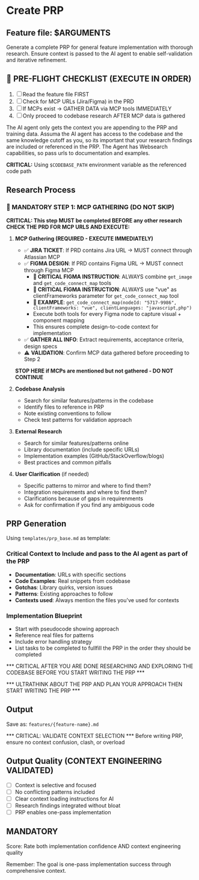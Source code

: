 # Create PRP

## Feature file: $ARGUMENTS

Generate a complete PRP for general feature implementation with thorough research. Ensure context is passed to the AI agent to enable self-validation and iterative refinement. 

## 🔴 PRE-FLIGHT CHECKLIST (EXECUTE IN ORDER)
1. ☐ Read the feature file FIRST
2. ☐ Check for MCP URLs (Jira/Figma) in the PRD
3. ☐ If MCPs exist → GATHER DATA via MCP tools IMMEDIATELY
4. ☐ Only proceed to codebase research AFTER MCP data is gathered

The AI agent only gets the context you are appending to the PRP and training data. Assuma the AI agent has access to the codebase and the same knowledge cutoff as you, so its important that your research findings are included or referenced in the PRP. The Agent has Websearch capabilities, so pass urls to documentation and examples.

**CRITICAL:** Using `$CODEBASE_PATH` environment variable as the referenced code path

## Research Process

### 🚨 MANDATORY STEP 1: MCP GATHERING (DO NOT SKIP)
**CRITICAL: This step MUST be completed BEFORE any other research**
**CHECK THE PRD FOR MCP URLS AND EXECUTE:**

1. **MCP Gathering (REQUIRED - EXECUTE IMMEDIATELY)**
   - ✅ **JIRA TICKET**: If PRD contains Jira URL → MUST connect through Atlassian MCP
   - ✅ **FIGMA DESIGN**: If PRD contains Figma URL → MUST connect through Figma MCP
     - **🔴 CRITICAL FIGMA INSTRUCTION**: ALWAYS combine `get_image` and `get_code_connect_map` tools
     - **🔴 CRITICAL FIGMA INSTRUCTION**: ALWAYS use "vue" as clientFrameworks parameter for `get_code_connect_map` tool
     - **🔴 EXAMPLE**: `get_code_connect_map(nodeId: "5717-9986", clientFrameworks: "vue", clientLanguages: "javascript,php")`
     - Execute both tools for every Figma node to capture visual + component mapping
     - This ensures complete design-to-code context for implementation
   - ✅ **GATHER ALL INFO**: Extract requirements, acceptance criteria, design specs
   - ⚠️ **VALIDATION**: Confirm MCP data gathered before proceeding to Step 2
   
   **STOP HERE if MCPs are mentioned but not gathered - DO NOT CONTINUE**

2. **Codebase Analysis**
   - Search for similar features/patterns in the codebase
   - Identify files to reference in PRP
   - Note existing conventions to follow
   - Check test patterns for validation approach

3. **External Research**
   - Search for similar features/patterns online
   - Library documentation (include specific URLs)
   - Implementation examples (GitHub/StackOverflow/blogs)
   - Best practices and common pitfalls

4. **User Clarification** (if needed)
   - Specific patterns to mirror and where to find them?
   - Integration requirements and where to find them?
   - Clarifications because of gaps in requirenments
   - Ask for confirmation if you find any ambiguous code

## PRP Generation

Using `templates/prp_base.md` as template:

### Critical Context to Include and pass to the AI agent as part of the PRP
- **Documentation**: URLs with specific sections
- **Code Examples**: Real snippets from codebase
- **Gotchas**: Library quirks, version issues
- **Patterns**: Existing approaches to follow
- **Contexts used**: Always mention the files you've used for contexts

### Implementation Blueprint
- Start with pseudocode showing approach
- Reference real files for patterns
- Include error handling strategy
- List tasks to be completed to fullfill the PRP in the order they should be completed

*** CRITICAL AFTER YOU ARE DONE RESEARCHING AND EXPLORING THE CODEBASE BEFORE YOU START WRITING THE PRP ***

*** ULTRATHINK ABOUT THE PRP AND PLAN YOUR APPROACH THEN START WRITING THE PRP ***

## Output
Save as: `features/{feature-name}.md`

*** CRITICAL: VALIDATE CONTEXT SELECTION ***
Before writing PRP, ensure no context confusion, clash, or overload

## Output Quality (CONTEXT ENGINEERING VALIDATED)
- [ ] Context is selective and focused
- [ ] No conflicting patterns included  
- [ ] Clear context loading instructions for AI
- [ ] Research findings integrated without bloat
- [ ] PRP enables one-pass implementation

## MANDATORY
Score: Rate both implementation confidence AND context engineering quality

Remember: The goal is one-pass implementation success through comprehensive context.